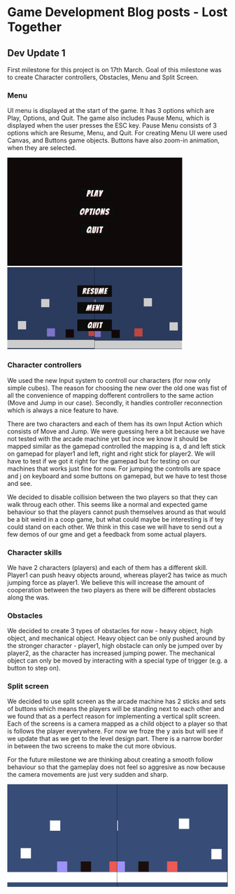 # Game Development Blog posts - Lost Together

## Dev Update 1
First milestone for this project is on 17th March. Goal of this milestone was to create Character controllers, Obstacles, Menu and Split Screen.

### Menu
UI menu is displayed at the start of the game. It has 3 options which are Play, Options, and Quit. The game also includes Pause Menu, which is displayed when the user presses the ESC key. Pause Menu consists of 3 options which are Resume, Menu, and Quit.
For creating Menu UI were used Canvas, and Buttons game objects. Buttons have also zoom-in animation, when they are selected.

<img width="400" alt="Screenshot 2024-03-17 at 16 44 28" src="./Blogs/Screenshots/MenuUI.png">
<img width="400" alt="Screenshot 2024-03-17 at 16 44 55" src="./Blogs/Screenshots/PauseMenu.png">

### Character controllers
We used the new Input system to controll our characters (for now only simple cubes). The reason for choosing the new over the old one was fist of all the convenience of mapping dofferent controllers to the same action (Move and Jump in our case). Secondly, it handles controller reconnection which is always a nice feature to have.

There are two characters and each of them has its own Input Action which consists of Move and Jump. We were guessing here a bit because we have not tested with the arcade machine yet but ince we know it should be mapped similar as the gamepad controlled the mapping is a, d and left stick on gamepad for player1 and left, right and right stick for player2. We will have to test if we got it right for the gamepad but for testing on our machines that works just fine for now. For jumping the controlls are space and j on keyboard and some buttons on gamepad, but we have to test those and see.

We decided to disable collision between the two players so that they can walk throug each other. This seems like a normal and expected game behaviour so that the players cannot push themselves around as that would be a bit weird in a coop game, but what could maybe be interesting is if tey could stand on each other. We think in this case we will have to send out a few demos of our gme and get a feedback from some actual players.

### Character skills
We have 2 characters (players) and each of them has a different skill. Player1 can push heavy objects around, whereas player2 has twice as much jumping force as player1. We believe this will increase the amount of cooperation between the two players as there will be different obstacles along the was.

### Obstacles
We decided to create 3 types of obstacles for now - heavy object, high object, and mechanical object. Heavy object can be only pushed around by the stronger character - player1, high obstacle can only be jumped over by player2, as the character has increased jumping power. The mechanical object can only be moved by interacting with a special type of trigger (e.g. a button to step on).

### Split screen
We decided to use split screen as the arcade machine has 2 sticks and sets of buttons which means the players will be standing next to each other and we found that as a perfect reason for implementing a vertical split screen. Each of the screens is a camera mapped as a child object to a player so that is follows the player everywhere. For now we froze the y axis but will see if we update that as we get to the level design part. There is a narrow border in between the two screens to make the cut more obvious.

For the future milestone we are thinking about creating a smooth follow behaviour so that the gameplay does not feel so aggresive as now because the camera movements are just very sudden and sharp.

![Splitscreen](./Blogs/Screenshots/Splitscreen.png?raw=true)




